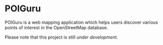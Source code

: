 # POIGuru

POIGuru is a web mapping application which helps users discover various points of interest in the OpenStreetMap database.

Please note that this project is still *under development*.
